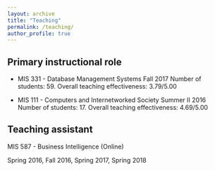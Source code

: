 ```yaml
---
layout: archive
title: "Teaching"
permalink: /teaching/
author_profile: true
---
```


## Primary instructional role

* MIS 331 - Database Management Systems Fall 2017
Number of students: 59.
Overall teaching effectiveness: 3.79/5.00

* MIS 111 - Computers and Internetworked Society Summer II 2016
Number of students: 17.
Overall teaching effectiveness: 4.69/5.00

## Teaching assistant

MIS 587 - Business Intelligence (Online)

Spring 2016, Fall 2016, Spring 2017, Spring 2018
